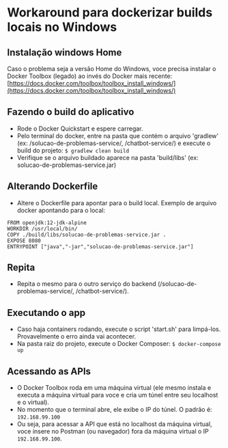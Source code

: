 # Workaround para dockerizar builds locais no Windows

## Instalação windows Home
Caso o problema seja a versão Home do Windows, voce precisa instalar o Docker Toolbox (legado) ao invés do Docker mais recente:
[https://docs.docker.com/toolbox/toolbox_install_windows/](https://docs.docker.com/toolbox/toolbox_install_windows/)

## Fazendo o build do aplicativo
- Rode o Docker Quickstart e espere carregar.
- Pelo terminal do docker, entre na pasta que contém o arquivo 'gradlew' (ex: /solucao-de-problemas-service/, /chatbot-service/) e execute o build do projeto:
`$ gradlew clean build`
- Verifique se o arquivo buildado aparece na pasta 'build/libs' (ex: solucao-de-problemas-service.jar)

## Alterando Dockerfile
- Altere o Dockerfile para apontar para o build local. Exemplo de arquivo docker apontando para o local:
```Docker
FROM openjdk:12-jdk-alpine
WORKDIR /usr/local/bin/
COPY ./build/libs/solucao-de-problemas-service.jar .
EXPOSE 8080
ENTRYPOINT ["java","-jar","solucao-de-problemas-service.jar"]
```

## Repita
- Repita o mesmo para o outro serviço do backend (/solucao-de-problemas-service/, /chatbot-service/).

## Executando o app
- Caso haja containers rodando, execute o script 'start.sh' para limpá-los. Provavelmente o erro ainda vai acontecer.
- Na pasta raiz do projeto, execute o Docker Composer:
`$ docker-compose up`

## Acessando as APIs
- O Docker Toolbox roda em uma máquina virtual (ele mesmo instala e executa a máquina virtual para voce e cria um túnel entre seu localhost e o virtual).
- No momento que o terminal abre, ele exibe o IP do túnel. O padrão é:
`192.168.99.100`
- Ou seja, para acessar a API que está no localhost da máquina virtual, voce insere no Postman (ou navegador) fora da máquina virtual o IP `192.168.99.100`.
